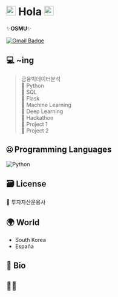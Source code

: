 # <img src="https://media.giphy.com/media/hvRJCLFzcasrR4ia7z/giphy.gif" width="25px"> Hola <img src="https://media.giphy.com/media/hvRJCLFzcasrR4ia7z/giphy.gif" width="25px">

 ✨**OSMU**✨

[![Gmail Badge](https://img.shields.io/badge/-rumbini98@gmail.com-c14438?style=flat-square&logo=Gmail&logoColor=white&link=mailto:rumbini98@gmail.com)](mailto:rumbini98@gmail.com)

## 💻 ~ing
> 금융빅데이터분석  
🔹 Python    
🔹 SQL  
🔹 Flask  
🔹 Machine Learning  
🔹 Deep Learning  
🔹 Hackathon  
🔹 Project 1  
🔹 Project 2  

## 🤐 Programming Languages

<img alt="Python" src="https://img.shields.io/badge/python%20-%2314354C.svg?&style=for-the-badge&logo=python&logoColor=white"/> 

## 🗃️ License
💸 투자자산운용사

## 🌍 World
- South Korea
- España

## 📘 Bio


## 🙋🏻 


